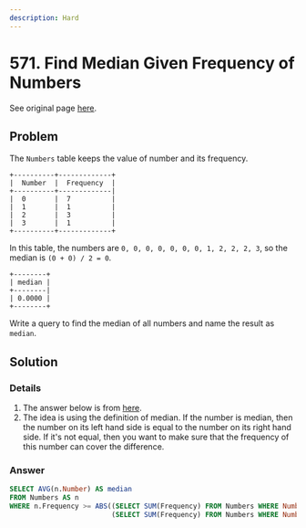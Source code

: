 ```yaml
---
description: Hard
---
```


# 571. Find Median Given Frequency of Numbers

See original page [here](https://leetcode.com/problems/find-median-given-frequency-of-numbers/).

## Problem

The `Numbers` table keeps the value of number and its frequency.

```text
+----------+-------------+
|  Number  |  Frequency  |
+----------+-------------|
|  0       |  7          |
|  1       |  1          |
|  2       |  3          |
|  3       |  1          |
+----------+-------------+
```

In this table, the numbers are `0, 0, 0, 0, 0, 0, 0, 1, 2, 2, 2, 3`, so the median is `(0 + 0) / 2 = 0`.

```text
+--------+
| median |
+--------|
| 0.0000 |
+--------+
```

Write a query to find the median of all numbers and name the result as `median`.

## Solution

### Details

1. The answer below is from [here](https://leetcode.com/problems/find-median-given-frequency-of-numbers/discuss/102710/Easy-peasy).
2. The idea is using the definition of median. If the number is median, then the number on its left hand side is equal to the number on its right hand side. If it's not equal, then you want to make sure that the frequency of this number can cover the difference.

### Answer

```sql
SELECT AVG(n.Number) AS median
FROM Numbers AS n
WHERE n.Frequency >= ABS((SELECT SUM(Frequency) FROM Numbers WHERE Number <= n.Number) -
                         (SELECT SUM(Frequency) FROM Numbers WHERE Number >= n.Number));

```

